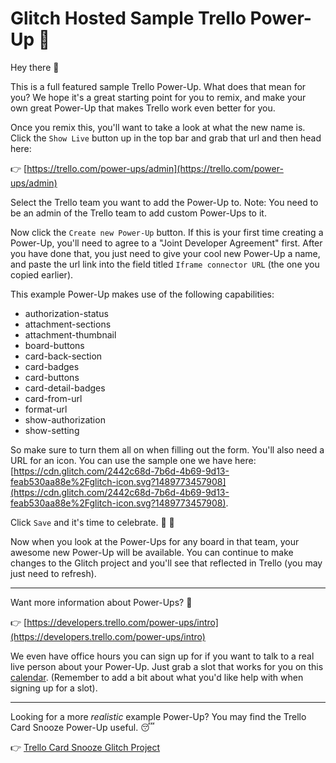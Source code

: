 # Glitch Hosted Sample Trello Power-Up 🚀

Hey there 👋

This is a full featured sample Trello Power-Up. What does that mean for you? We hope it's a great starting point for you to remix, and make your own great Power-Up that makes Trello work even better for you. 

Once you remix this, you'll want to take a look at what the new name is. Click the `Show Live` button up in the top bar and grab that url and then head here:

👉  [https://trello.com/power-ups/admin](https://trello.com/power-ups/admin)

Select the Trello team you want to add the Power-Up to. Note: You need to be an admin of the Trello team to add custom Power-Ups to it.

Now click the `Create new Power-Up` button. If this is your first time creating a Power-Up, you'll need to agree to a "Joint Developer Agreement" first. After you have done that, you just need to give your cool new Power-Up a name, and paste the url link into the field titled `Iframe connector URL` (the one you copied earlier).

This example Power-Up makes use of the following capabilities:
* authorization-status
* attachment-sections
* attachment-thumbnail
* board-buttons
* card-back-section
* card-badges
* card-buttons
* card-detail-badges
* card-from-url
* format-url
* show-authorization
* show-setting

So make sure to turn them all on when filling out the form. You'll also need a URL for an icon. You can use the sample one we have here: [https://cdn.glitch.com/2442c68d-7b6d-4b69-9d13-feab530aa88e%2Fglitch-icon.svg?1489773457908](https://cdn.glitch.com/2442c68d-7b6d-4b69-9d13-feab530aa88e%2Fglitch-icon.svg?1489773457908).

Click `Save` and it's time to celebrate. 🎉 🎊

Now when you look at the Power-Ups for any board in that team, your awesome new Power-Up will be available. You can continue to make changes to the Glitch project and you'll see that reflected in Trello (you may just need to refresh).

---

Want more information about Power-Ups? 🤔

👉  [https://developers.trello.com/power-ups/intro](https://developers.trello.com/power-ups/intro)

We even have office hours you can sign up for if you want to talk to a real live person about your Power-Up. Just grab a slot that works for you on this [calendar](https://calendar.google.com/calendar/selfsched?sstoken=UU5DczNLUkNIbk5ifGRlZmF1bHR8YzJmZWM4YWM0NTgxMTE1NmRmMzgxNzMwODRjYzEwZGU). (Remember to add a bit about what you'd like help with when signing up for a slot).

---

Looking for a more _realistic_ example Power-Up? You may find the Trello Card Snooze Power-Up useful. 😴

👉  [Trello Card Snooze Glitch Project](https://glitch.com/edit/#!/trellocardsnooze)